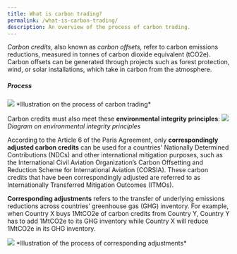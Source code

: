 ```yaml
---
title: What is carbon trading?
permalink: /what-is-carbon-trading/
description: An overview of the process of carbon trading.
---
```

_Carbon credits,_ also known as _carbon offsets,_ refer to carbon emissions reductions, measured in tonnes of carbon dioxide equivalent (tCO2e). Carbon offsets can be generated through projects such as forest protection, wind, or solar installations, which take in carbon from the atmosphere.

##### Process
<img src="https://file.go.gov.sg/process808.png"> 
*Illustration on the process of carbon trading*


Carbon credits must also meet these **environmental integrity principles**:
<img src="https://file.go.gov.sg/envintegrity808.png">
*Diagram on environmental integrity principles*

According to the Article 6 of the Paris Agreement, only **correspondingly adjusted carbon credits** can be used for a countries' Nationally Determined Contributions (NDCs) and other international mitigation purposes, such as the International Civil Aviation Organization’s Carbon Offsetting and Reduction Scheme for International Aviation (CORSIA). These carbon credits that have been correspondingly adjusted are referred to as Internationally Transferred Mitigation Outcomes (ITMOs).

**Corresponding adjustments** refers to the transfer of underlying emissions reductions across countries’ greenhouse gas (GHG) inventory. For example, when Country X buys 1MtCO2e of carbon credits from Country Y, Country Y has to add 1MtCO2e to its GHG inventory while Country X will reduce 1MtCO2e in its GHG inventory.

<img src="https://file.go.gov.sg/corrsadj.gif">
*Illustration of the process of corresponding adjustments*